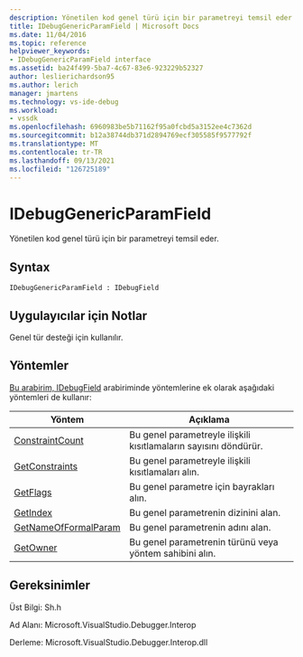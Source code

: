 ```yaml
---
description: Yönetilen kod genel türü için bir parametreyi temsil eder.
title: IDebugGenericParamField | Microsoft Docs
ms.date: 11/04/2016
ms.topic: reference
helpviewer_keywords:
- IDebugGenericParamField interface
ms.assetid: ba24f499-5ba7-4c67-83e6-923229b52327
author: leslierichardson95
ms.author: lerich
manager: jmartens
ms.technology: vs-ide-debug
ms.workload:
- vssdk
ms.openlocfilehash: 6960983be5b71162f95a0fcbd5a3152ee4c7362d
ms.sourcegitcommit: b12a38744db371d2894769ecf305585f9577792f
ms.translationtype: MT
ms.contentlocale: tr-TR
ms.lasthandoff: 09/13/2021
ms.locfileid: "126725189"
---
```

# <a name="idebuggenericparamfield"></a>IDebugGenericParamField
Yönetilen kod genel türü için bir parametreyi temsil eder.

## <a name="syntax"></a>Syntax

```
IDebugGenericParamField : IDebugField
```

## <a name="notes-for-implementers"></a>Uygulayıcılar için Notlar
 Genel tür desteği için kullanılır.

## <a name="methods"></a>Yöntemler
 [Bu arabirim, IDebugField](../../../extensibility/debugger/reference/idebugfield.md) arabiriminde yöntemlerine ek olarak aşağıdaki yöntemleri de kullanır:

|Yöntem|Açıklama|
|------------|-----------------|
|[ConstraintCount](../../../extensibility/debugger/reference/idebuggenericparamfield-constraintcount.md)|Bu genel parametreyle ilişkili kısıtlamaların sayısını döndürür.|
|[GetConstraints](../../../extensibility/debugger/reference/idebuggenericparamfield-getconstraints.md)|Bu genel parametreyle ilişkili kısıtlamaları alın.|
|[GetFlags](../../../extensibility/debugger/reference/idebuggenericparamfield-getflags.md)|Bu genel parametre için bayrakları alın.|
|[GetIndex](../../../extensibility/debugger/reference/idebuggenericparamfield-getindex.md)|Bu genel parametrenin dizinini alan.|
|[GetNameOfFormalParam](../../../extensibility/debugger/reference/idebuggenericparamfield-getnameofformalparam.md)|Bu genel parametrenin adını alan.|
|[GetOwner](../../../extensibility/debugger/reference/idebuggenericparamfield-getowner.md)|Bu genel parametrenin türünü veya yöntem sahibini alın.|

## <a name="requirements"></a>Gereksinimler
 Üst Bilgi: Sh.h

 Ad Alanı: Microsoft.VisualStudio.Debugger.Interop

 Derleme: Microsoft.VisualStudio.Debugger.Interop.dll
